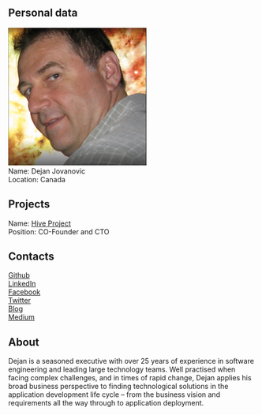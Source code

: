 ## Personal data
![ photo](photo/dejan_jovanovic.png)  
Name: Dejan Jovanovic  
Location: Canada
## Projects 
Name: [Hive Project](../projects/hive.md)  
Position: CO-Founder and CTO 
## Contacts
[Github](https://github.com/djovan)  
[LinkedIn](https://www.linkedin.com/in/djovanovic/)  
[Facebook](https://www.facebook.com/djovanovic45)  
[Twitter](https://twitter.com/leanstartupnort)  
[Blog](http://leanstartupnorth.blogspot.ca/)  
[Medium](https://medium.com/@dejanjovanovic_24152)
## About
Dejan is a seasoned executive with over 25 years of experience in software engineering and leading large technology teams.
Well practised when facing complex challenges, and in times of rapid change, Dejan applies his broad business perspective to finding technological solutions in the application development life cycle – from the business vision and requirements all the way through to application deployment.
